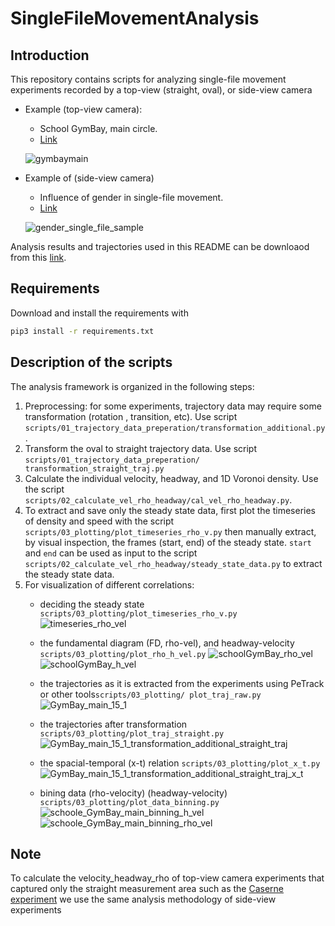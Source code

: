 # SingleFileMovementAnalysis

## Introduction

This repository contains scripts for analyzing single-file movement experiments
recorded by a top-view (straight, oval), or side-view camera

- Example (top-view camera):
   - School GymBay, main circle.
   - [Link](https://ped.fz-juelich.de/da/doku.php?id=start#single-file_motion_of_pupils)

   ![gymbaymain](https://user-images.githubusercontent.com/4458692/197472324-e9e65cb2-3468-40f2-b7a3-a79d1d71868c.png)

- Example of (side-view camera)
   - Influence of gender in single-file movement.
   - [Link](https://ped.fz-juelich.de/da/doku.php?id=gender_single_file)
   
   ![gender_single_file_sample](https://user-images.githubusercontent.com/4458692/197808563-9babbeb4-ae5f-4401-b074-e81118d4f4eb.png)

Analysis results and trajectories used in this README can be downloaod from this [link](https://fz-juelich.sciebo.de/s/6aWC04GmM0mKlTE).

## Requirements

Download and install the requirements  with

```bash
pip3 install -r requirements.txt
```

## Description of the scripts

The analysis framework is organized in the following steps:

1. Preprocessing: for some experiments, trajectory data may require some transformation (rotation , transition, etc).
   Use script
   ``scripts/01_trajectory_data_preperation/transformation_additional.py``.
2. Transform the oval to straight trajectory data. Use script ``scripts/01_trajectory_data_preperation/
   transformation_straight_traj.py``
3. Calculate the individual velocity, headway, and 1D Voronoi density. Use the
   script ``scripts/02_calculate_vel_rho_headway/cal_vel_rho_headway.py``.
4. To extract and save only the steady state data, first plot the timeseries of density and speed with the script
   ``scripts/03_plotting/plot_timeseries_rho_v.py``
   then manually extract, by visual inspection, the frames (start, end) of the steady state.
   `start` and `end` can be used as input to the script
   ``scripts/02_calculate_vel_rho_headway/steady_state_data.py``
   to extract the steady state data.
5. For visualization of different correlations:
   - deciding the steady state ``scripts/03_plotting/plot_timeseries_rho_v.py``
   ![timeseries_rho_vel](https://user-images.githubusercontent.com/4458692/197458149-0b1a230c-38df-4303-b6a1-bd1e22ee4b88.png)

   - the fundamental diagram (FD, rho-vel), and headway-velocity ``scripts/03_plotting/plot_rho_h_vel.py``
   ![schoolGymBay_rho_vel](https://user-images.githubusercontent.com/4458692/197454439-f8ad5ae2-10a6-453e-8251-d7edf31d6803.png)
   ![schoolGymBay_h_vel](https://user-images.githubusercontent.com/4458692/197454455-d8ddcd18-165d-4185-9f73-7ff91f85109d.png)

   - the trajectories as it is extracted from the experiments using PeTrack or other tools``scripts/03_plotting/
     plot_traj_raw.py``
   ![GymBay_main_15_1](https://user-images.githubusercontent.com/4458692/197454570-d407cd02-980c-454a-b352-d7cda753de8a.png)

   - the trajectories after transformation ``scripts/03_plotting/plot_traj_straight.py``
   ![GymBay_main_15_1_transformation_additional_straight_traj](https://user-images.githubusercontent.com/4458692/197454619-3804368f-82b1-4eaa-a725-42eb95e2e1b2.png)

   - the spacial-temporal (x-t) relation ``scripts/03_plotting/plot_x_t.py``
   ![GymBay_main_15_1_transformation_additional_straight_traj_x_t](https://user-images.githubusercontent.com/4458692/197456105-15032699-9ef1-4c03-b1ca-d0e137260d9a.png)

   - bining data (rho-velocity) (headway-velocity) ``scripts/03_plotting/plot_data_binning.py``
   ![schoole_GymBay_main_binning_h_vel](https://user-images.githubusercontent.com/4458692/197457493-2c1a78f8-96ff-4b4c-93da-cfce57e95497.png)
   ![schoole_GymBay_main_binning_rho_vel](https://user-images.githubusercontent.com/4458692/197457504-46f04bd9-1b74-4d31-aeac-558d1161bca5.png)

## Note

To calculate the velocity_headway_rho of top-view camera experiments that captured only the straight measurement
   area such as the [Caserne experiment](https://ped.fz-juelich.de/da/doku.php?id=corridor2) we use the same analysis
   methodology of side-view experiments
